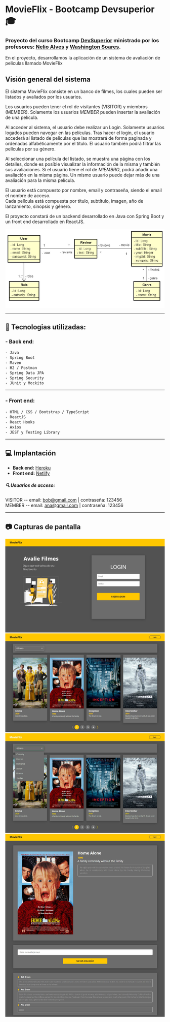 # MovieFlix - Bootcamp Devsuperior :mortar_board:

### Proyecto del curso Bootcamp [DevSuperior](https://devsuperior.com.br/) ministrado por los profesores: [Nelio Alves](https://www.linkedin.com/in/nelio-alves/) y [Washington Soares](https://www.linkedin.com/in/washington-soares-braga/).

En el proyecto, desarrollamos la aplicación de un sistema de avaliación de peliculas llamado MovieFlix

## Visión general del sistema

El sistema MovieFlix consiste en un banco de filmes, los cuales pueden ser listados y avaliados por los usuarios.    

Los usuarios pueden tener el rol de visitantes (VISITOR) y miembros (MEMBER). Solamente los usuarios *MEMBER* pueden insertar la avaliación de una película.     

Al acceder al sistema, el usuario debe realizar un Login. Solamente usuarios logados pueden navegar en las películas. Tras hacer el login, el usuario accederá al listado de películas que las mostrará de forma paginada y ordenadas alfabéticamente por el título. El usuario también podrá filtrar las películas por su género.  

Al seleccionar una película del listado, se muestra una página con los detalles, donde es posíble visualizar la información de la misma y también sus avaliaciones. Si el usuario tiene el rol de *MIEMBRO*, podrá añadir una avaliación en la misma página. Un mismo usuario puede dejar más de una avaliación para la misma película.  

El usuario está compuesto por nombre, email y contraseña, siendo el email el nombre de acceso.  
Cada película está compuesta por título, subtítulo, imagen, año de lanzamiento, sinopsis y género.  

El proyecto constará de un backend desarrollado en Java con Spring Boot y un front end desarrollado en ReactJS.

![modelo de dominio](https://github.com/niltonsjr/assets/blob/main/Movieflix_readme/modelo.jpg?raw=true)

---

## :hammer: Tecnologias utilizadas:
### - Back end:
    - Java
    - Spring Boot
    - Maven
    - H2 / Postman
    - Spring Data JPA
    - Spring Security
    - JUnit y Mockito
---
### - Front end:
    - HTML / CSS / Bootstrap / TypeScript
    - ReactJS
    - React Hooks
    - Axios
    - JEST y Testing Library
---
## :computer: Implantación 
- __Back end:__  [Heroku](https://www.heroku.com/)  
- __Front end:__ [Netlify](https://www.netlify.com/)

##### :mag: Usuarios de acceso: 

VISITOR -- email: bob@gmail.com | contraseña: 123456  
MEMBER -- email: ana@gmail.com | contraseña: 123456

---

## :camera:  Capturas de pantalla

![inicio](https://github.com/niltonsjr/assets/blob/main/Movieflix_readme/home.jpg?raw=true)
![catálogo de películas](https://github.com/niltonsjr/assets/blob/main/Movieflix_readme/movies.jpg?raw=true)
![selector de géneros](https://github.com/niltonsjr/assets/blob/main/Movieflix_readme/categories.jpg?raw=true)
![descripción de película](https://github.com/niltonsjr/assets/blob/main/Movieflix_readme/description.jpg?raw=true)

